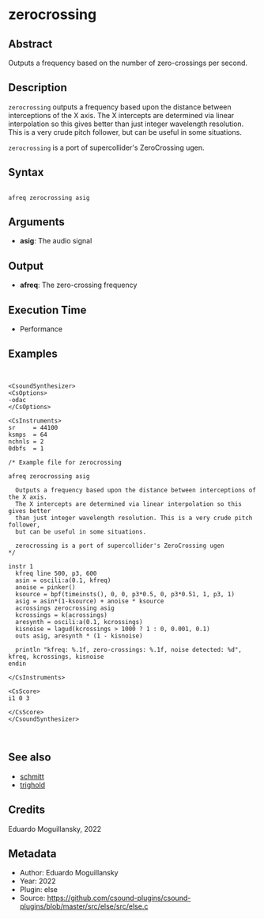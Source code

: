 # zerocrossing

## Abstract

Outputs a frequency based on the number of zero-crossings per second.


## Description


`zerocrossing` outputs a frequency based upon the distance between interceptions of the X axis. 
The X intercepts are determined via linear interpolation so this gives better than just integer 
wavelength resolution. This is a very crude pitch follower, but can be useful in some situations.

`zerocrossing` is a port of supercollider's ZeroCrossing ugen. 

## Syntax


```csound

afreq zerocrossing asig

```
    
## Arguments

* **asig**: The audio signal

## Output

* **afreq**: The zero-crossing frequency

## Execution Time

* Performance

## Examples


```csound


<CsoundSynthesizer>
<CsOptions>
-odac           
</CsOptions>

<CsInstruments>
sr     = 44100
ksmps  = 64
nchnls = 2
0dbfs  = 1

/* Example file for zerocrossing

afreq zerocrossing asig

  Outputs a frequency based upon the distance between interceptions of the X axis.
  The X intercepts are determined via linear interpolation so this gives better 
  than just integer wavelength resolution. This is a very crude pitch follower, 
  but can be useful in some situations.
  
  zerocrossing is a port of supercollider's ZeroCrossing ugen
*/

instr 1
  kfreq line 500, p3, 600
  asin = oscili:a(0.1, kfreq)
  anoise = pinker()
  ksource = bpf(timeinsts(), 0, 0, p3*0.5, 0, p3*0.51, 1, p3, 1)
  asig = asin*(1-ksource) + anoise * ksource  
  acrossings zerocrossing asig
  kcrossings = k(acrossings)
  aresynth = oscili:a(0.1, kcrossings)
  kisnoise = lagud(kcrossings > 1000 ? 1 : 0, 0.001, 0.1) 
  outs asig, aresynth * (1 - kisnoise)
  
  println "kfreq: %.1f, zero-crossings: %.1f, noise detected: %d", kfreq, kcrossings, kisnoise
endin

</CsInstruments>

<CsScore>
i1 0 3

</CsScore>
</CsoundSynthesizer>



```


## See also

* [schmitt](schmitt.md)
* [trighold](https://csound.com/docs/manual/trighold.html)


## Credits

Eduardo Moguillansky, 2022


## Metadata

* Author: Eduardo Moguillansky
* Year: 2022
* Plugin: else
* Source: https://github.com/csound-plugins/csound-plugins/blob/master/src/else/src/else.c
